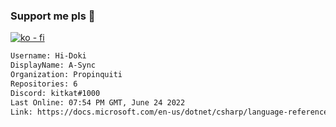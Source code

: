 ### Support me pls 🙏

[![ko - fi](https://ko-fi.com/img/githubbutton_sm.svg)](https://ko-fi.com/O5O4D6DP7)

  ```txt
  Username: Hi-Doki
  DisplayName: A-Sync
  Organization: Propinquiti
  Repositories: 6
  Discord: kitkat#1000
  Last Online: 07:54 PM GMT, June 24 2022
  Link: https://docs.microsoft.com/en-us/dotnet/csharp/language-reference/keywords/async
  ```       